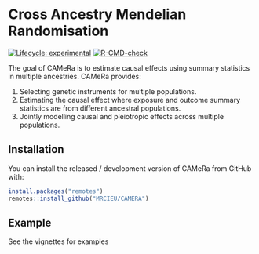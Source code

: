 # Cross Ancestry Mendelian Randomisation

<!-- badges: start -->
[![Lifecycle: experimental](https://img.shields.io/badge/lifecycle-experimental-orange.svg)](https://lifecycle.r-lib.org/articles/stages.html#experimental)
[![R-CMD-check](https://github.com/MRCIEU/CAMERA/actions/workflows/R-CMD-check.yaml/badge.svg)](https://github.com/MRCIEU/CAMERA/actions/workflows/R-CMD-check.yaml)
<!-- badges: end -->

The goal of CAMeRa is to estimate causal effects using summary
statistics in multiple ancestries. CAMeRa provides:

1)  Selecting genetic instruments for multiple populations.
2)  Estimating the causal effect where exposure and outcome summary
    statistics are from different ancestral populations.
3)  Jointly modelling causal and pleiotropic effects across multiple
    populations.

## Installation

You can install the released / development version of CAMeRa from GitHub
with:

``` r
install.packages("remotes")
remotes::install_github("MRCIEU/CAMERA")
```

## Example

See the vignettes for examples
